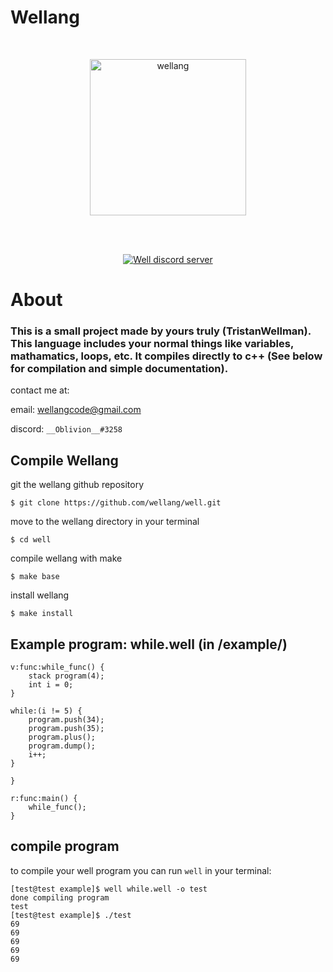 # Wellang

<div align="center">
  <br />
  <p>
    <a href="https://github.com/wellang/wellang.git"><img src="https://avatars.githubusercontent.com/u/102248284?s=400&u=3136606a100a8538df92d7158e7d2ca119c233b3&v=4" width="250" alt="wellang" /></a>
  </p>
  <br />
  <p>
    <br> <a href="https://discord.gg/3mdNFb8ZyE"><img src="https://img.shields.io/discord/957338481108074517?color=5865F2&logo=discord&logoColor=white" alt="Well discord server" /></a> </br>
  </p>
</div>

# About
	
### This is a small project made by yours truly (TristanWellman). This language includes your normal things like variables, mathamatics, loops, etc. It compiles directly to c++ (See below for compilation and simple documentation).

contact me at:

email: wellangcode@gmail.com

discord: ``__Oblivion__#3258``


## Compile Wellang

git the wellang github repository

``$ git clone https://github.com/wellang/well.git``

move to the wellang directory in your terminal

``$ cd well``

compile wellang with make

``$ make base``

install wellang

``$ make install``

## Example program: while.well (in /example/)

```
v:func:while_func() {
	stack program(4);
	int i = 0;
}

while:(i != 5) {
	program.push(34);
	program.push(35);
	program.plus();
	program.dump();
	i++;
}

}

r:func:main() {
	while_func();
}
```

## compile program
to compile your well program you can run ``well`` in your terminal:
```
[test@test example]$ well while.well -o test
done compiling program
test
[test@test example]$ ./test
69
69
69
69
69
```
